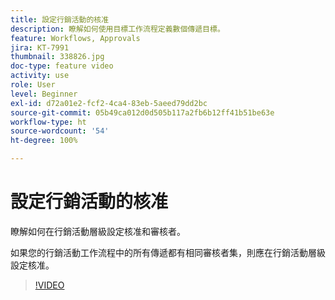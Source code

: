 ```yaml
---
title: 設定行銷活動的核准
description: 瞭解如何使用目標工作流程定義數個傳遞目標。
feature: Workflows, Approvals
jira: KT-7991
thumbnail: 338826.jpg
doc-type: feature video
activity: use
role: User
level: Beginner
exl-id: d72a01e2-fcf2-4ca4-83eb-5aeed79dd2bc
source-git-commit: 05b49ca012d0d505b117a2fb6b12ff41b51be63e
workflow-type: ht
source-wordcount: '54'
ht-degree: 100%

---
```


# 設定行銷活動的核准 

瞭解如何在行銷活動層級設定核准和審核者。  

如果您的行銷活動工作流程中的所有傳遞都有相同審核者集，則應在行銷活動層級設定核准。

>[!VIDEO](https://video.tv.adobe.com/v/338826?quality=12&learn=on)
